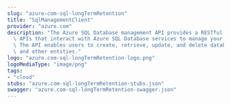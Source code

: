 ```yaml
---
slug: "azure-com-sql-longTermRetention"
title: "SqlManagementClient"
provider: "azure.com"
description: "The Azure SQL Database management API provides a RESTful set of web\
  \ APIs that interact with Azure SQL Database services to manage your databases.\
  \ The API enables users to create, retrieve, update, and delete databases, servers,\
  \ and other entities."
logo: "azure.com-sql-longTermRetention-logo.png"
logoMediaType: "image/png"
tags:
- "cloud"
stubs: "azure.com-sql-longTermRetention-stubs.json"
swagger: "azure.com-sql-longTermRetention-swagger.json"
---
```

